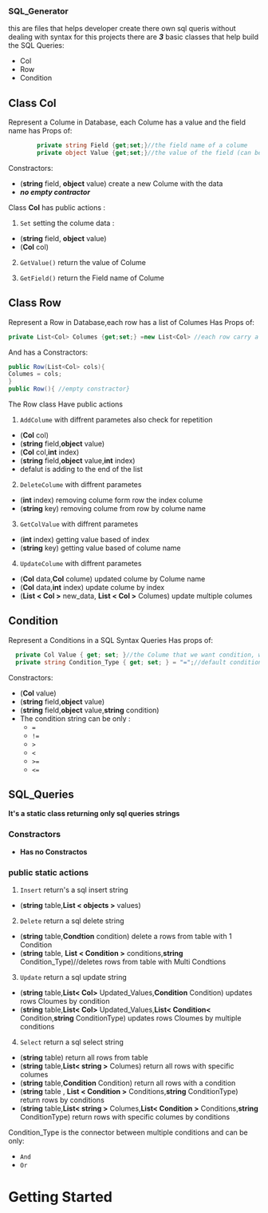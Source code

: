 ### SQL_Generator
this are files that helps developer create there own sql queris without dealing with syntax
for this projects there are ***3*** basic classes that help build the SQL Queries:
- Col
- Row
- Condition

## Class **Col** 
Represent a Colume in Database, each Colume has a value and the field name
has Props of:
```C#
        private string Field {get;set;}//the field name of a colume
        private object Value {get;set;}//the value of the field (can be any value)
```

Constractors: 
- (**string** field, **object** value) create a new Colume with the data
- ***no empty contractor***

Class **Col** has public actions :

1. ```Set``` setting the colume data :
  - (**string** field, **object** value) 
  - (**Col** col)
  
2. ```GetValue()``` return the value of Colume

3. ```GetField()``` return the Field name of Colume

## Class **Row** 
Represent a Row in Database,each row has a list of Columes
Has Props of:
```C#
private List<Col> Columes {get;set;} =new List<Col> //each row carry a list of columes
```
And has a Constractors:
```C#
public Row(List<Col> cols){
Columes = cols;
}
public Row(){ //empty constractor}
```
The Row class Have public actions
1. ```AddColume``` with diffrent parametes also check for repetition
- (**Col** col) 
- (**string** field,**object** value)
- (**Col** col,**int** index)
- (**string** field,**object** value,**int** index)
- defalut is adding to the end of the list

2. ```DeleteColume``` with diffrent parametes
- (**int** index) removing colume form row the index colume
- (**string** key) removing colume from row by colume name

3. ```GetColValue``` with diffrent parametes
- (**int** index) getting value based of index
- (**string** key) getting value based of colume name

4. ```UpdateColume``` with diffrent parametes
- (**Col** data,**Col** colume) updated colume by Colume name
- (**Col** data,**int** index) update colume by index
- (**List < Col >** new_data, **List < Col >** Columes) update multiple columes

## Condition
Represent a Conditions in a SQL Syntax Queries
Has props of:
```C#
  private Col Value { get; set; }//the Colume that we want condition, with the value we want to check
  private string Condition_Type { get; set; } = "=";//default condition is equal
```
Constractors:
 - (**Col** value)
 - (**string** field,**object** value)
 - (**string** field,**object** value,**string** condition)
 - The condition string can be only :
    - `=`
    - `!=`
    - `>`
    - `<`
    - `>=`
    - `<=`
    
## SQL_Queries

**It's a static class returning only sql queries strings**
### Constractors
 - **Has no Constractos**

### public static actions
1. `Insert` return's a sql insert string
  - (**string** table,**List < objects >** values)

2. `Delete` return a sql delete string
  - (**string** table,**Condtion** condition) delete a rows from table with 1 Condition
  - (**string** table, **List < Condition >** conditions,**string** Condition_Type)//deletes rows from table with Multi Condtions

3. `Update` return a sql update string
 - (**string** table,**List< Col>** Updated_Values,**Condition** Condition) updates rows  Cloumes by condition
 - (**string** table,**List< Col>** Updated_Values,**List< Condition<** Condition,**string** ConditionType) updates rows  Cloumes by multiple conditions

4. `Select` return a sql select string
  - (**string** table) return all rows from table
  - (**string** table,**List< string >** Columes) return all rows with specific columes
  - (**string** table,**Condition** Condition) return all rows with a condition
  - (**string** table , **List < Condition >** Conditions,**string** ConditionType) return rows by conditions
  - (**string** table,**List< string >** Columes,**List< Condition >** Conditions,**string** ConditionType) return rows with specific columes by conditions
  

 Condition_Type is the connector between multiple conditions and can be only:
 - `And`
 - `Or` 

# Getting Started
